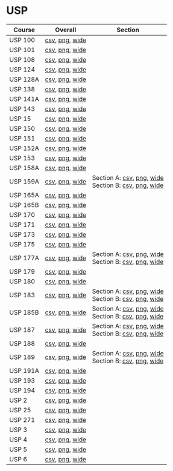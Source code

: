 # USP

| Course | Overall | Section |
| ------ | ------- | ------- |
| USP 100 | [csv](https://github.com/UCSD-Historical-Enrollment-Data/2025Winter/blob/main/overall/USP%20100.csv), [png](https://raw.githubusercontent.com/UCSD-Historical-Enrollment-Data/2025Winter/main/plot_overall/USP%20100.png), [wide](https://raw.githubusercontent.com/UCSD-Historical-Enrollment-Data/2025Winter/main/plot_overall_wide/USP%20100.png) |  |
| USP 101 | [csv](https://github.com/UCSD-Historical-Enrollment-Data/2025Winter/blob/main/overall/USP%20101.csv), [png](https://raw.githubusercontent.com/UCSD-Historical-Enrollment-Data/2025Winter/main/plot_overall/USP%20101.png), [wide](https://raw.githubusercontent.com/UCSD-Historical-Enrollment-Data/2025Winter/main/plot_overall_wide/USP%20101.png) |  |
| USP 108 | [csv](https://github.com/UCSD-Historical-Enrollment-Data/2025Winter/blob/main/overall/USP%20108.csv), [png](https://raw.githubusercontent.com/UCSD-Historical-Enrollment-Data/2025Winter/main/plot_overall/USP%20108.png), [wide](https://raw.githubusercontent.com/UCSD-Historical-Enrollment-Data/2025Winter/main/plot_overall_wide/USP%20108.png) |  |
| USP 124 | [csv](https://github.com/UCSD-Historical-Enrollment-Data/2025Winter/blob/main/overall/USP%20124.csv), [png](https://raw.githubusercontent.com/UCSD-Historical-Enrollment-Data/2025Winter/main/plot_overall/USP%20124.png), [wide](https://raw.githubusercontent.com/UCSD-Historical-Enrollment-Data/2025Winter/main/plot_overall_wide/USP%20124.png) |  |
| USP 128A | [csv](https://github.com/UCSD-Historical-Enrollment-Data/2025Winter/blob/main/overall/USP%20128A.csv), [png](https://raw.githubusercontent.com/UCSD-Historical-Enrollment-Data/2025Winter/main/plot_overall/USP%20128A.png), [wide](https://raw.githubusercontent.com/UCSD-Historical-Enrollment-Data/2025Winter/main/plot_overall_wide/USP%20128A.png) |  |
| USP 138 | [csv](https://github.com/UCSD-Historical-Enrollment-Data/2025Winter/blob/main/overall/USP%20138.csv), [png](https://raw.githubusercontent.com/UCSD-Historical-Enrollment-Data/2025Winter/main/plot_overall/USP%20138.png), [wide](https://raw.githubusercontent.com/UCSD-Historical-Enrollment-Data/2025Winter/main/plot_overall_wide/USP%20138.png) |  |
| USP 141A | [csv](https://github.com/UCSD-Historical-Enrollment-Data/2025Winter/blob/main/overall/USP%20141A.csv), [png](https://raw.githubusercontent.com/UCSD-Historical-Enrollment-Data/2025Winter/main/plot_overall/USP%20141A.png), [wide](https://raw.githubusercontent.com/UCSD-Historical-Enrollment-Data/2025Winter/main/plot_overall_wide/USP%20141A.png) |  |
| USP 143 | [csv](https://github.com/UCSD-Historical-Enrollment-Data/2025Winter/blob/main/overall/USP%20143.csv), [png](https://raw.githubusercontent.com/UCSD-Historical-Enrollment-Data/2025Winter/main/plot_overall/USP%20143.png), [wide](https://raw.githubusercontent.com/UCSD-Historical-Enrollment-Data/2025Winter/main/plot_overall_wide/USP%20143.png) |  |
| USP 15 | [csv](https://github.com/UCSD-Historical-Enrollment-Data/2025Winter/blob/main/overall/USP%2015.csv), [png](https://raw.githubusercontent.com/UCSD-Historical-Enrollment-Data/2025Winter/main/plot_overall/USP%2015.png), [wide](https://raw.githubusercontent.com/UCSD-Historical-Enrollment-Data/2025Winter/main/plot_overall_wide/USP%2015.png) |  |
| USP 150 | [csv](https://github.com/UCSD-Historical-Enrollment-Data/2025Winter/blob/main/overall/USP%20150.csv), [png](https://raw.githubusercontent.com/UCSD-Historical-Enrollment-Data/2025Winter/main/plot_overall/USP%20150.png), [wide](https://raw.githubusercontent.com/UCSD-Historical-Enrollment-Data/2025Winter/main/plot_overall_wide/USP%20150.png) |  |
| USP 151 | [csv](https://github.com/UCSD-Historical-Enrollment-Data/2025Winter/blob/main/overall/USP%20151.csv), [png](https://raw.githubusercontent.com/UCSD-Historical-Enrollment-Data/2025Winter/main/plot_overall/USP%20151.png), [wide](https://raw.githubusercontent.com/UCSD-Historical-Enrollment-Data/2025Winter/main/plot_overall_wide/USP%20151.png) |  |
| USP 152A | [csv](https://github.com/UCSD-Historical-Enrollment-Data/2025Winter/blob/main/overall/USP%20152A.csv), [png](https://raw.githubusercontent.com/UCSD-Historical-Enrollment-Data/2025Winter/main/plot_overall/USP%20152A.png), [wide](https://raw.githubusercontent.com/UCSD-Historical-Enrollment-Data/2025Winter/main/plot_overall_wide/USP%20152A.png) |  |
| USP 153 | [csv](https://github.com/UCSD-Historical-Enrollment-Data/2025Winter/blob/main/overall/USP%20153.csv), [png](https://raw.githubusercontent.com/UCSD-Historical-Enrollment-Data/2025Winter/main/plot_overall/USP%20153.png), [wide](https://raw.githubusercontent.com/UCSD-Historical-Enrollment-Data/2025Winter/main/plot_overall_wide/USP%20153.png) |  |
| USP 158A | [csv](https://github.com/UCSD-Historical-Enrollment-Data/2025Winter/blob/main/overall/USP%20158A.csv), [png](https://raw.githubusercontent.com/UCSD-Historical-Enrollment-Data/2025Winter/main/plot_overall/USP%20158A.png), [wide](https://raw.githubusercontent.com/UCSD-Historical-Enrollment-Data/2025Winter/main/plot_overall_wide/USP%20158A.png) |  |
| USP 159A | [csv](https://github.com/UCSD-Historical-Enrollment-Data/2025Winter/blob/main/overall/USP%20159A.csv), [png](https://raw.githubusercontent.com/UCSD-Historical-Enrollment-Data/2025Winter/main/plot_overall/USP%20159A.png), [wide](https://raw.githubusercontent.com/UCSD-Historical-Enrollment-Data/2025Winter/main/plot_overall_wide/USP%20159A.png) | Section A: [csv](https://github.com/UCSD-Historical-Enrollment-Data/2025Winter/blob/main/section/USP%20159A_A.csv), [png](https://raw.githubusercontent.com/UCSD-Historical-Enrollment-Data/2025Winter/main/plot_section/USP%20159A_A.png), [wide](https://raw.githubusercontent.com/UCSD-Historical-Enrollment-Data/2025Winter/main/plot_section_wide/USP%20159A_A.png)<br>Section B: [csv](https://github.com/UCSD-Historical-Enrollment-Data/2025Winter/blob/main/section/USP%20159A_B.csv), [png](https://raw.githubusercontent.com/UCSD-Historical-Enrollment-Data/2025Winter/main/plot_section/USP%20159A_B.png), [wide](https://raw.githubusercontent.com/UCSD-Historical-Enrollment-Data/2025Winter/main/plot_section_wide/USP%20159A_B.png) |
| USP 165A | [csv](https://github.com/UCSD-Historical-Enrollment-Data/2025Winter/blob/main/overall/USP%20165A.csv), [png](https://raw.githubusercontent.com/UCSD-Historical-Enrollment-Data/2025Winter/main/plot_overall/USP%20165A.png), [wide](https://raw.githubusercontent.com/UCSD-Historical-Enrollment-Data/2025Winter/main/plot_overall_wide/USP%20165A.png) |  |
| USP 165B | [csv](https://github.com/UCSD-Historical-Enrollment-Data/2025Winter/blob/main/overall/USP%20165B.csv), [png](https://raw.githubusercontent.com/UCSD-Historical-Enrollment-Data/2025Winter/main/plot_overall/USP%20165B.png), [wide](https://raw.githubusercontent.com/UCSD-Historical-Enrollment-Data/2025Winter/main/plot_overall_wide/USP%20165B.png) |  |
| USP 170 | [csv](https://github.com/UCSD-Historical-Enrollment-Data/2025Winter/blob/main/overall/USP%20170.csv), [png](https://raw.githubusercontent.com/UCSD-Historical-Enrollment-Data/2025Winter/main/plot_overall/USP%20170.png), [wide](https://raw.githubusercontent.com/UCSD-Historical-Enrollment-Data/2025Winter/main/plot_overall_wide/USP%20170.png) |  |
| USP 171 | [csv](https://github.com/UCSD-Historical-Enrollment-Data/2025Winter/blob/main/overall/USP%20171.csv), [png](https://raw.githubusercontent.com/UCSD-Historical-Enrollment-Data/2025Winter/main/plot_overall/USP%20171.png), [wide](https://raw.githubusercontent.com/UCSD-Historical-Enrollment-Data/2025Winter/main/plot_overall_wide/USP%20171.png) |  |
| USP 173 | [csv](https://github.com/UCSD-Historical-Enrollment-Data/2025Winter/blob/main/overall/USP%20173.csv), [png](https://raw.githubusercontent.com/UCSD-Historical-Enrollment-Data/2025Winter/main/plot_overall/USP%20173.png), [wide](https://raw.githubusercontent.com/UCSD-Historical-Enrollment-Data/2025Winter/main/plot_overall_wide/USP%20173.png) |  |
| USP 175 | [csv](https://github.com/UCSD-Historical-Enrollment-Data/2025Winter/blob/main/overall/USP%20175.csv), [png](https://raw.githubusercontent.com/UCSD-Historical-Enrollment-Data/2025Winter/main/plot_overall/USP%20175.png), [wide](https://raw.githubusercontent.com/UCSD-Historical-Enrollment-Data/2025Winter/main/plot_overall_wide/USP%20175.png) |  |
| USP 177A | [csv](https://github.com/UCSD-Historical-Enrollment-Data/2025Winter/blob/main/overall/USP%20177A.csv), [png](https://raw.githubusercontent.com/UCSD-Historical-Enrollment-Data/2025Winter/main/plot_overall/USP%20177A.png), [wide](https://raw.githubusercontent.com/UCSD-Historical-Enrollment-Data/2025Winter/main/plot_overall_wide/USP%20177A.png) | Section A: [csv](https://github.com/UCSD-Historical-Enrollment-Data/2025Winter/blob/main/section/USP%20177A_A.csv), [png](https://raw.githubusercontent.com/UCSD-Historical-Enrollment-Data/2025Winter/main/plot_section/USP%20177A_A.png), [wide](https://raw.githubusercontent.com/UCSD-Historical-Enrollment-Data/2025Winter/main/plot_section_wide/USP%20177A_A.png)<br>Section B: [csv](https://github.com/UCSD-Historical-Enrollment-Data/2025Winter/blob/main/section/USP%20177A_B.csv), [png](https://raw.githubusercontent.com/UCSD-Historical-Enrollment-Data/2025Winter/main/plot_section/USP%20177A_B.png), [wide](https://raw.githubusercontent.com/UCSD-Historical-Enrollment-Data/2025Winter/main/plot_section_wide/USP%20177A_B.png) |
| USP 179 | [csv](https://github.com/UCSD-Historical-Enrollment-Data/2025Winter/blob/main/overall/USP%20179.csv), [png](https://raw.githubusercontent.com/UCSD-Historical-Enrollment-Data/2025Winter/main/plot_overall/USP%20179.png), [wide](https://raw.githubusercontent.com/UCSD-Historical-Enrollment-Data/2025Winter/main/plot_overall_wide/USP%20179.png) |  |
| USP 180 | [csv](https://github.com/UCSD-Historical-Enrollment-Data/2025Winter/blob/main/overall/USP%20180.csv), [png](https://raw.githubusercontent.com/UCSD-Historical-Enrollment-Data/2025Winter/main/plot_overall/USP%20180.png), [wide](https://raw.githubusercontent.com/UCSD-Historical-Enrollment-Data/2025Winter/main/plot_overall_wide/USP%20180.png) |  |
| USP 183 | [csv](https://github.com/UCSD-Historical-Enrollment-Data/2025Winter/blob/main/overall/USP%20183.csv), [png](https://raw.githubusercontent.com/UCSD-Historical-Enrollment-Data/2025Winter/main/plot_overall/USP%20183.png), [wide](https://raw.githubusercontent.com/UCSD-Historical-Enrollment-Data/2025Winter/main/plot_overall_wide/USP%20183.png) | Section A: [csv](https://github.com/UCSD-Historical-Enrollment-Data/2025Winter/blob/main/section/USP%20183_A.csv), [png](https://raw.githubusercontent.com/UCSD-Historical-Enrollment-Data/2025Winter/main/plot_section/USP%20183_A.png), [wide](https://raw.githubusercontent.com/UCSD-Historical-Enrollment-Data/2025Winter/main/plot_section_wide/USP%20183_A.png)<br>Section B: [csv](https://github.com/UCSD-Historical-Enrollment-Data/2025Winter/blob/main/section/USP%20183_B.csv), [png](https://raw.githubusercontent.com/UCSD-Historical-Enrollment-Data/2025Winter/main/plot_section/USP%20183_B.png), [wide](https://raw.githubusercontent.com/UCSD-Historical-Enrollment-Data/2025Winter/main/plot_section_wide/USP%20183_B.png) |
| USP 185B | [csv](https://github.com/UCSD-Historical-Enrollment-Data/2025Winter/blob/main/overall/USP%20185B.csv), [png](https://raw.githubusercontent.com/UCSD-Historical-Enrollment-Data/2025Winter/main/plot_overall/USP%20185B.png), [wide](https://raw.githubusercontent.com/UCSD-Historical-Enrollment-Data/2025Winter/main/plot_overall_wide/USP%20185B.png) | Section A: [csv](https://github.com/UCSD-Historical-Enrollment-Data/2025Winter/blob/main/section/USP%20185B_A.csv), [png](https://raw.githubusercontent.com/UCSD-Historical-Enrollment-Data/2025Winter/main/plot_section/USP%20185B_A.png), [wide](https://raw.githubusercontent.com/UCSD-Historical-Enrollment-Data/2025Winter/main/plot_section_wide/USP%20185B_A.png)<br>Section B: [csv](https://github.com/UCSD-Historical-Enrollment-Data/2025Winter/blob/main/section/USP%20185B_B.csv), [png](https://raw.githubusercontent.com/UCSD-Historical-Enrollment-Data/2025Winter/main/plot_section/USP%20185B_B.png), [wide](https://raw.githubusercontent.com/UCSD-Historical-Enrollment-Data/2025Winter/main/plot_section_wide/USP%20185B_B.png) |
| USP 187 | [csv](https://github.com/UCSD-Historical-Enrollment-Data/2025Winter/blob/main/overall/USP%20187.csv), [png](https://raw.githubusercontent.com/UCSD-Historical-Enrollment-Data/2025Winter/main/plot_overall/USP%20187.png), [wide](https://raw.githubusercontent.com/UCSD-Historical-Enrollment-Data/2025Winter/main/plot_overall_wide/USP%20187.png) | Section A: [csv](https://github.com/UCSD-Historical-Enrollment-Data/2025Winter/blob/main/section/USP%20187_A.csv), [png](https://raw.githubusercontent.com/UCSD-Historical-Enrollment-Data/2025Winter/main/plot_section/USP%20187_A.png), [wide](https://raw.githubusercontent.com/UCSD-Historical-Enrollment-Data/2025Winter/main/plot_section_wide/USP%20187_A.png)<br>Section B: [csv](https://github.com/UCSD-Historical-Enrollment-Data/2025Winter/blob/main/section/USP%20187_B.csv), [png](https://raw.githubusercontent.com/UCSD-Historical-Enrollment-Data/2025Winter/main/plot_section/USP%20187_B.png), [wide](https://raw.githubusercontent.com/UCSD-Historical-Enrollment-Data/2025Winter/main/plot_section_wide/USP%20187_B.png) |
| USP 188 | [csv](https://github.com/UCSD-Historical-Enrollment-Data/2025Winter/blob/main/overall/USP%20188.csv), [png](https://raw.githubusercontent.com/UCSD-Historical-Enrollment-Data/2025Winter/main/plot_overall/USP%20188.png), [wide](https://raw.githubusercontent.com/UCSD-Historical-Enrollment-Data/2025Winter/main/plot_overall_wide/USP%20188.png) |  |
| USP 189 | [csv](https://github.com/UCSD-Historical-Enrollment-Data/2025Winter/blob/main/overall/USP%20189.csv), [png](https://raw.githubusercontent.com/UCSD-Historical-Enrollment-Data/2025Winter/main/plot_overall/USP%20189.png), [wide](https://raw.githubusercontent.com/UCSD-Historical-Enrollment-Data/2025Winter/main/plot_overall_wide/USP%20189.png) | Section A: [csv](https://github.com/UCSD-Historical-Enrollment-Data/2025Winter/blob/main/section/USP%20189_A.csv), [png](https://raw.githubusercontent.com/UCSD-Historical-Enrollment-Data/2025Winter/main/plot_section/USP%20189_A.png), [wide](https://raw.githubusercontent.com/UCSD-Historical-Enrollment-Data/2025Winter/main/plot_section_wide/USP%20189_A.png)<br>Section B: [csv](https://github.com/UCSD-Historical-Enrollment-Data/2025Winter/blob/main/section/USP%20189_B.csv), [png](https://raw.githubusercontent.com/UCSD-Historical-Enrollment-Data/2025Winter/main/plot_section/USP%20189_B.png), [wide](https://raw.githubusercontent.com/UCSD-Historical-Enrollment-Data/2025Winter/main/plot_section_wide/USP%20189_B.png) |
| USP 191A | [csv](https://github.com/UCSD-Historical-Enrollment-Data/2025Winter/blob/main/overall/USP%20191A.csv), [png](https://raw.githubusercontent.com/UCSD-Historical-Enrollment-Data/2025Winter/main/plot_overall/USP%20191A.png), [wide](https://raw.githubusercontent.com/UCSD-Historical-Enrollment-Data/2025Winter/main/plot_overall_wide/USP%20191A.png) |  |
| USP 193 | [csv](https://github.com/UCSD-Historical-Enrollment-Data/2025Winter/blob/main/overall/USP%20193.csv), [png](https://raw.githubusercontent.com/UCSD-Historical-Enrollment-Data/2025Winter/main/plot_overall/USP%20193.png), [wide](https://raw.githubusercontent.com/UCSD-Historical-Enrollment-Data/2025Winter/main/plot_overall_wide/USP%20193.png) |  |
| USP 194 | [csv](https://github.com/UCSD-Historical-Enrollment-Data/2025Winter/blob/main/overall/USP%20194.csv), [png](https://raw.githubusercontent.com/UCSD-Historical-Enrollment-Data/2025Winter/main/plot_overall/USP%20194.png), [wide](https://raw.githubusercontent.com/UCSD-Historical-Enrollment-Data/2025Winter/main/plot_overall_wide/USP%20194.png) |  |
| USP 2 | [csv](https://github.com/UCSD-Historical-Enrollment-Data/2025Winter/blob/main/overall/USP%202.csv), [png](https://raw.githubusercontent.com/UCSD-Historical-Enrollment-Data/2025Winter/main/plot_overall/USP%202.png), [wide](https://raw.githubusercontent.com/UCSD-Historical-Enrollment-Data/2025Winter/main/plot_overall_wide/USP%202.png) |  |
| USP 25 | [csv](https://github.com/UCSD-Historical-Enrollment-Data/2025Winter/blob/main/overall/USP%2025.csv), [png](https://raw.githubusercontent.com/UCSD-Historical-Enrollment-Data/2025Winter/main/plot_overall/USP%2025.png), [wide](https://raw.githubusercontent.com/UCSD-Historical-Enrollment-Data/2025Winter/main/plot_overall_wide/USP%2025.png) |  |
| USP 271 | [csv](https://github.com/UCSD-Historical-Enrollment-Data/2025Winter/blob/main/overall/USP%20271.csv), [png](https://raw.githubusercontent.com/UCSD-Historical-Enrollment-Data/2025Winter/main/plot_overall/USP%20271.png), [wide](https://raw.githubusercontent.com/UCSD-Historical-Enrollment-Data/2025Winter/main/plot_overall_wide/USP%20271.png) |  |
| USP 3 | [csv](https://github.com/UCSD-Historical-Enrollment-Data/2025Winter/blob/main/overall/USP%203.csv), [png](https://raw.githubusercontent.com/UCSD-Historical-Enrollment-Data/2025Winter/main/plot_overall/USP%203.png), [wide](https://raw.githubusercontent.com/UCSD-Historical-Enrollment-Data/2025Winter/main/plot_overall_wide/USP%203.png) |  |
| USP 4 | [csv](https://github.com/UCSD-Historical-Enrollment-Data/2025Winter/blob/main/overall/USP%204.csv), [png](https://raw.githubusercontent.com/UCSD-Historical-Enrollment-Data/2025Winter/main/plot_overall/USP%204.png), [wide](https://raw.githubusercontent.com/UCSD-Historical-Enrollment-Data/2025Winter/main/plot_overall_wide/USP%204.png) |  |
| USP 5 | [csv](https://github.com/UCSD-Historical-Enrollment-Data/2025Winter/blob/main/overall/USP%205.csv), [png](https://raw.githubusercontent.com/UCSD-Historical-Enrollment-Data/2025Winter/main/plot_overall/USP%205.png), [wide](https://raw.githubusercontent.com/UCSD-Historical-Enrollment-Data/2025Winter/main/plot_overall_wide/USP%205.png) |  |
| USP 6 | [csv](https://github.com/UCSD-Historical-Enrollment-Data/2025Winter/blob/main/overall/USP%206.csv), [png](https://raw.githubusercontent.com/UCSD-Historical-Enrollment-Data/2025Winter/main/plot_overall/USP%206.png), [wide](https://raw.githubusercontent.com/UCSD-Historical-Enrollment-Data/2025Winter/main/plot_overall_wide/USP%206.png) |  |
